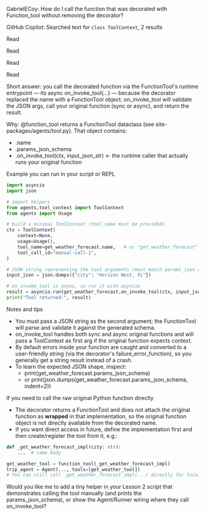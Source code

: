 GabrielECoy: How do I call the function that was decorated with Function_tool without removing the decorator?

GitHub Copilot: Searched text for `class ToolContext`, 2 results

Read [](file:///workspaces/build-with-ai-creating-ai-agents-with-gpt-5/venv/lib64/python3.12/site-packages/agents/tool_context.py)

Read [](file:///workspaces/build-with-ai-creating-ai-agents-with-gpt-5/venv/lib64/python3.12/site-packages/agents/run_context.py)

Read [](file:///workspaces/build-with-ai-creating-ai-agents-with-gpt-5/venv/lib64/python3.12/site-packages/agents/usage.py)

Read [](file:///workspaces/build-with-ai-creating-ai-agents-with-gpt-5/venv/lib64/python3.12/site-packages/agents/__init__.py)

Short answer: you call the decorated function via the FunctionTool's runtime entrypoint — its async on_invoke_tool(...) — because the decorator replaced the name with a FunctionTool object. on_invoke_tool will validate the JSON args, call your original function (sync or async), and return the result.

Why: @function_tool returns a FunctionTool dataclass (see site-packages/agents/tool.py). That object contains:
- .name
- .params_json_schema
- .on_invoke_tool(ctx, input_json_str)  ← the runtime caller that actually runs your original function

Example you can run in your script or REPL

```python
import asyncio
import json

# import helpers
from agents.tool_context import ToolContext
from agents import Usage

# build a minimal ToolContext (tool_name must be provided)
ctx = ToolContext(
    context=None,
    usage=Usage(),
    tool_name=get_weather_forecast.name,   # or "get_weather_forecast"
    tool_call_id="manual-call-1",
)

# JSON string representing the tool arguments (must match params_json_schema)
input_json = json.dumps({"city": "Horizon West, FL"})

# on_invoke_tool is async, so run it with asyncio
result = asyncio.run(get_weather_forecast.on_invoke_tool(ctx, input_json))
print("Tool returned:", result)
```

Notes and tips
- You must pass a JSON string as the second argument; the FunctionTool will parse and validate it against the generated schema.
- on_invoke_tool handles both sync and async original functions and will pass a ToolContext as first arg if the original function expects context.
- By default errors inside your function are caught and converted to a user-friendly string (via the decorator's failure_error_function), so you generally get a string result instead of a crash.
- To learn the expected JSON shape, inspect:
  - print(get_weather_forecast.params_json_schema)
  - or print(json.dumps(get_weather_forecast.params_json_schema, indent=2))

If you need to call the raw original Python function directly
- The decorator returns a FunctionTool and does not attach the original function as __wrapped__ in that implementation, so the original function object is not directly available from the decorated name.
- If you want direct access in future, define the implementation first and then create/register the tool from it, e.g.:

```python
def _get_weather_forecast_impl(city: str):
    ...  # same body

get_weather_tool = function_tool(_get_weather_forecast_impl)
trip_agent = Agent(..., tools=[get_weather_tool])
# You can still call _get_weather_forecast_impl(...) directly for local tests.
```

Would you like me to add a tiny helper in your Lesson 2 script that demonstrates calling the tool manually (and prints the params_json_schema), or show the Agent/Runner wiring where they call on_invoke_tool?